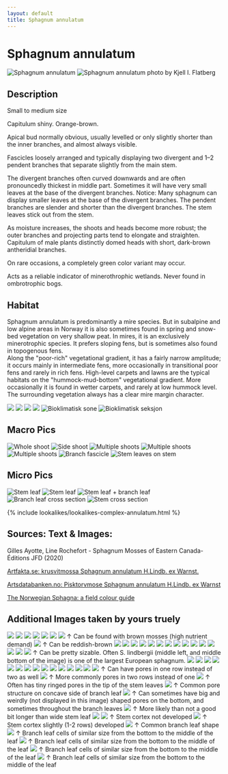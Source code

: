 ```yaml
---
layout: default
title: Sphagnum annulatum
---
```


# Sphagnum annulatum

<img src="F148131920x1920.webp" alt="Sphagnum annulatum" style="max-width:100%;height:auto;" />  
<img src="sphagnum-annulatum-foto-kjell-i-flatberg-.jpg" alt="Sphagnum annulatum photo by Kjell I. Flatberg" style="max-width:100%;height:auto;" />


## Description
Small to medium size

Capitulum shiny. Orange-brown.

Apical bud normally obvious, usually levelled or only slightly shorter than the inner branches, and almost always visible.

Fascicles loosely arranged and typically displaying two divergent and 1–2 pendent branches that separate slightly from the main stem.

The divergent branches often curved downwards and are often pronouncedly thickest in middle part. Sometimes it will have very small leaves at the base of the divergent branches. Notice: Many sphagnum can display smaller leaves at the base of the divergent branches. The pendent branches are slender and shorter than the divergent branches. The stem leaves stick out from the stem.

As moisture increases, the shoots and heads become more robust; the outer branches and projecting parts tend to elongate and straighten. Capitulum of male plants distinctly domed heads with short, dark-brown antheridial branches.

On rare occasions, a completely green color variant may occur.

Acts as a reliable indicator of minerothrophic wetlands. Never found in ombrotrophic bogs.

## Habitat
Sphagnum annulatum is predominantly a mire species. But in subalpine and low alpine areas in Norway it is also sometimes found in spring and snow-bed vegetation on very shallow peat. In mires, it is an exclusively minerotrophic species. It prefers sloping fens, but is sometimes also found in topogenous fens.  
Along the "poor-rich" vegetational gradient, it has a fairly narrow amplitude; it occurs mainly in intermediate fens, more occasionally in transitional poor fens and rarely in rich fens. High-level carpets and lawns are the typical habitats on the "hummock-mud-bottom" vegetational gradient. More occasionally it is found in wetter carpets, and rarely at low hummock level. The surrounding vegetation always has a clear mire margin character.

<img src="20250720_164130.jpg" style="max-width:100%;height:auto;" />

<img src="20250712_145252.jpg" style="max-width:100%;height:auto;" />

<img src="20230617_142526.jpg" style="max-width:100%;height:auto;" />

<img src="20250621_153347.jpg" style="max-width:100%;height:auto;" />

<img src="bioklimatisk-sone.webp" alt="Bioklimatisk sone" style="max-width:100%;height:auto;" />

<img src="bioklimatisk-seksjon.webp" alt="Bioklimatisk seksjon" style="max-width:100%;height:auto;" />

## Macro Pics

<img src="shoot-side.png" alt="Whole shoot" style="max-width:100%;height:auto;" />

<img src="shoot-top-down.png" alt="Side shoot" style="max-width:100%;height:auto;" />

<img src="shoot-multiple.png" alt="Multiple shoots" style="max-width:100%;height:auto;" />

<img src="shoot-multiple-2.webp" alt="Multiple shoots" style="max-width:100%;height:auto;" />

<img src="shoot-multiple-3.webp" alt="Multiple shoots" style="max-width:100%;height:auto;" />

<img src="branch-fascicle.webp" alt="Branch fascicle" style="max-width:100%;height:auto;" />

<img src="stem-leaves-on-stem.webp" alt="Stem leaves on stem" style="max-width:100%;height:auto;" />

## Micro Pics

<img src="leaf-stem.png" alt="Stem leaf" style="max-width:100%;height:auto;" />

<img src="leaf-stem-2.png" alt="Stem leaf" style="max-width:100%;height:auto;" />

<img src="leaf-stem-branch.webp" alt="Stem leaf + branch leaf" style="max-width:100%;height:auto;" />

<img src="leaf-branch-cross-section.png" alt="Branch leaf cross section" style="max-width:100%;height:auto;" />

<img src="stem-cross-section.png" alt="Stem cross section" style="max-width:100%;height:auto;" />

{% include lookalikes/lookalikes-complex-annulatum.html %}

## **Sources: Text & Images**:

Gilles Ayotte, Line Rochefort - Sphagnum Mosses of Eastern Canada-Éditions JFD (2020)

[Artfakta.se: krusvitmossa Sphagnum annulatum H.Lindb. ex Warnst.](https://artfakta.se/taxa/2883/information?src=1&class=11)

[Artsdatabanken.no: Pisktorvmose Sphagnum annulatum H.Lindb. ex Warnst](https://artsdatabanken.no/Pages/186268/)

[The Norwegian Sphagna: a field colour guide](https://ntnuopen.ntnu.no/ntnu-xmlui/handle/11250/271981)

## **Additional Images taken by yours truely**

<img src="20230617_105027.jpg" style="max-width:100%;height:auto;" />
<img src="20230617_105037.jpg" style="max-width:100%;height:auto;" />
<img src="20230618_110417.jpg" style="max-width:100%;height:auto;" />
<img src="20230618_110425.jpg" style="max-width:100%;height:auto;" />
<img src="20230805_180655.jpg" style="max-width:100%;height:auto;" />
<img src="20230805_181123.jpg" style="max-width:100%;height:auto;" />
<img src="20250720_163124.jpg" style="max-width:100%;height:auto;" />
↑ Can be found with  brown mosses (high nutrient demand)

<img src="20250720_163045.jpg" style="max-width:100%;height:auto;" />
↑ Can be reddish-brown

<img src="20230805_181128.jpg" style="max-width:100%;height:auto;" />
<img src="20230805_181133.jpg" style="max-width:100%;height:auto;" />
<img src="20230805_181148.jpg" style="max-width:100%;height:auto;" />
<img src="20230805_190256.jpg" style="max-width:100%;height:auto;" />
<img src="20230807_130222.jpg" style="max-width:100%;height:auto;" />
<img src="20230807_130228.jpg" style="max-width:100%;height:auto;" />
<img src="20230807_174512.jpg" style="max-width:100%;height:auto;" />
<img src="20240817_175424.jpg" style="max-width:100%;height:auto;" />
<img src="20240817_175558.jpg" style="max-width:100%;height:auto;" />
<img src="20240817_175615.jpg" style="max-width:100%;height:auto;" />
<img src="20240818_143706.jpg" style="max-width:100%;height:auto;" />
<img src="20250621_151145.jpg" style="max-width:100%;height:auto;" />
<img src="20250621_151152.jpg" style="max-width:100%;height:auto;" />
<img src="20250621_151201.jpg" style="max-width:100%;height:auto;" />
<img src="20250621_151405.jpg" style="max-width:100%;height:auto;" />
↑ Can be pretty sizable. Often S. lindbergii (middle left, and middle bottom of the image) is one of the largest European sphagnum.

<img src="20250621_151409.jpg" style="max-width:100%;height:auto;" />
<img src="20250621_151416.jpg" style="max-width:100%;height:auto;" />
<img src="20250621_151421.jpg" style="max-width:100%;height:auto;" />
<img src="20250712_144259.jpg" style="max-width:100%;height:auto;" />
<img src="20250712_144305.jpg" style="max-width:100%;height:auto;" />
<img src="20250712_144318.jpg" style="max-width:100%;height:auto;" />
<img src="20250712_145117.jpg" style="max-width:100%;height:auto;" />
<img src="20250712_145142.jpg" style="max-width:100%;height:auto;" />
<img src="20250712_150356.jpg" style="max-width:100%;height:auto;" />
<img src="20250714_103356.jpg" style="max-width:100%;height:auto;" />
<img src="20250714_103409.jpg" style="max-width:100%;height:auto;" />
<img src="20250714_103423.jpg" style="max-width:100%;height:auto;" />
<img src="20250714_103449.jpg" style="max-width:100%;height:auto;" />
<img src="20230807_131718.jpg" style="max-width:100%;height:auto;" />
<img src="20230807_132247.jpg" style="max-width:100%;height:auto;" />
↑ Can have pores in one row instead of two as well

<img src="20230807_133727.jpg" style="max-width:100%;height:auto;" />
↑ More commonly pores in two rows instead of one

<img src="20240818_144505.jpg" style="max-width:100%;height:auto;" />
↑ Often has tiny ringed pores in the tip of the stem leaves

<img src="20240818_143951.jpg" style="max-width:100%;height:auto;" />
↑ Common pore structure on concave side of branch leaf

<img src="20240818_144117.jpg" style="max-width:100%;height:auto;" />
↑ Can sometimes have big and weirdly (not displayed in this image) shaped pores on the bottom, and sometimes throughout the branch leaves

<img src="20230807_134106.jpg" style="max-width:100%;height:auto;" />
↑ More likely than not a good bit longer than wide stem leaf

<img src="20230807_134721.jpg" style="max-width:100%;height:auto;" />
<img src="20230807_134820.jpg" style="max-width:100%;height:auto;" />
↑ Stem cortex not developed

<img src="20250724_145330.jpg" style="max-width:100%;height:auto;" />
↑ Stem cortex slightly (1-2 rows) developed

<img src="20230807_133902.jpg" style="max-width:100%;height:auto;" />  
↑ Common branch leaf shape 

<img src="20240818_144349.jpg" style="max-width:100%;height:auto;" />
↑ Branch leaf cells of similar size from the bottom to the middle of the leaf

<img src="20250731_133339.jpg" style="max-width:100%;height:auto;" />
↑ Branch leaf cells of similar size from the bottom to the middle of the leaf

<img src="20250731_133533.jpg" style="max-width:100%;height:auto;" />
↑ Branch leaf cells of similar size from the bottom to the middle of the leaf

<img src="20250731_140041.jpg" style="max-width:100%;height:auto;" />
↑ Branch leaf cells of similar size from the bottom to the middle of the leaf

